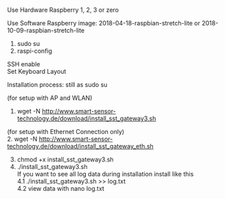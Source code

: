Use Hardware Raspberry 1, 2, 3 or zero

Use Software Raspberry image:
2018-04-18-raspbian-stretch-lite
or 
2018-10-09-raspbian-stretch-lite

1. sudo su
2. raspi-config

SSH enable<br>
Set Keyboard Layout 

Installation process:
still as sudo su

(for setup with AP and WLAN)<br>
1. wget -N http://www.smart-sensor-technology.de/download/install_sst_gateway3.sh<br>

(for setup with Ethernet Connection only)<br>
2. wget -N http://www.smart-sensor-technology.de/download/install_sst_gateway_eth.sh<br>

3. chmod +x install_sst_gateway3.sh						
4. ./install_sst_gateway3.sh		<br>
If you want to see all log data during installation install like this<br>
4.1 ./install_sst_gateway3.sh >> log.txt			<br>
4.2 view data with nano log.txt
